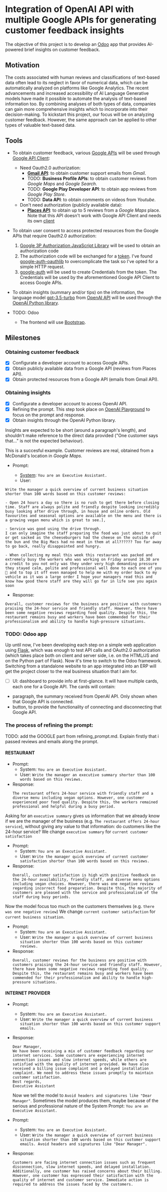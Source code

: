 # Integration of OpenAI API with multiple Google APIs for generating customer feedback insights

The objective of this project is to develop an [Odoo](https://www.odoo.com/documentation/16.0/developer/tutorials/getting_started.html) app that provides AI-powered brief insights on customer feedback.

## Motivation

The costs associated with human reviews and classifications of text-based data often lead to its neglect in favor of numerical data, which can be automatically analyzed on platforms like Google Analytics. The recent advancements and increased accessibility of AI Language Generative models have made it possible to automate the analysis of text-based information too. By combining analyses of both types of data, companies can gain more comprehensive insights which to incorporate into their decision-making.
To kickstart this project, our focus will be on analyzing customer feedback. However, the same approach can be applied to other types of valuable text-based data.

## Tools

- To obtain customer feedback, various [Google APIs](https://developers.google.com/apis-explorer) will be used through [Google API Client](https://github.com/googleapis/google-api-python-client):

  - Need Oauth2.0 authorization:
    - **[Gmail API](https://developers.google.com/gmail/api/guides)**: to obtain customer support emails from *Gmail*.
    - TODO: **Business Profile APIs**: to obtain customer reviews from *Google Maps* and *Google Search*.
    - TODO: **Google Play Developer API**: to obtain app reviews from *Google Play Store*.
    - TODO: **Data API**: to obtain comments on videos from *Youtube*.
  - Don't need authorization (publicly available data):
    - **[Places API](https://developers.google.com/maps/documentation/places/web-service/overview)**: to obtain up to 5 reviews from a *Google Maps* place. Note that this API doesn't work with Google API Client and needs its own [client](https://github.com/googlemaps/google-maps-services-python)
- To obtain user consent to access protected resources from the Google APIs that require Oauth2.0 authorization:

  1. [Google 3P Authorization JavaScript Library](https://developers.google.com/identity/oauth2/web/guides/load-3p-authorization-library) will be used to obtain an authorization code
  2. The authorization code will be exchanged for a [token](https://developers.google.com/identity/protocols/oauth2/web-server#httprest_3). I've found [google-auth-oauthlib](https://google-auth-oauthlib.readthedocs.io/en/latest/) to overcomplicate the task so I've opted for a simple HTTP request.
  3. [google-auth](https://googleapis.dev/python/google-auth/latest/user-guide.html) will be used to create Credentials from the token. The Credentials will be used by the aforementioned Google API Client to access Google APIs.
- To obtain insights (summary and/or tips) on the information, the language model [gpt-3.5-turbo](https://platform.openai.com/docs/models/gpt-3-5) from [OpenAI API](https://platform.openai.com/docs/introduction/overview) will be used through the [OpenAI Python library](https://github.com/openai/openai-python).
- TODO: Odoo

  - The frontend will use [Bootstrap](https://getbootstrap.com/docs/5.0/getting-started/introduction/).

## Milestones

### Obtaining customer feedback

* [X] Configurate a developer account to access Google APIs.
* [X] Obtain publicly available data from a Google API (reviews from Places API).
* [X] Obtain protected resources from a Google API (emails from Gmail API).

### Obtaining insights

* [X] Configurate a developer account to access OpenAI API.
* [X] Refining the prompt. This step took place on [OpenAI Playground](https://platform.openai.com/playground) to focus on the prompt and response.
* [X] Obtain insights through the OpenAI Python library.

Insights are expected to be short (around a paragraph's length), and shouldn't make reference to the direct data provided ("One customer says that..." is not the expected behaviour).

This is a succesful example. Customer reviews are real, obtained from a McDonald's location in *Google Maps.*

- Prompt:

  * [System](https://platform.openai.com/docs/api-reference/chat/create#chat/create-role): `You are an Executive Assistant.`
  * User:

```plaintext
Write the manager a quick overview of current business situation shorter than 100 words based on this customer reviews:

- Open 24 hours a day so there is no rush to get there before closing time. Staff are always polite and friendly despite looking incredibly busy looking after drive through, in house and online orders. Old favourites and seasonal options are available on the menu and there is a growing vegan menu which is great to see.],

- Service was good using the drive through.
I can only imagine the staff preparing the food was just about to quit  or get sacked as the cheeseburgers had the cheese on the outside of the bun and the Big Macs had no meat in them at all?????? Too far away to go back, really disappointed and hungry.

- When collecting my meal this week this restaurant was packed and extremely busy the workers who was working on Friday around 18.30 are a credit to you not only was they under very high demanding pressure they stayed calm, polite and professional well done to each one of you 👏 and to top it off even managed to help me with my order back to my vehicle as it was a large order I hope your managers read this and know how good there staff are they will go far in life see you again soon
```

- Response:

```plaintext
Overall, customer reviews for the business are positive with customers praising the 24-hour service and friendly staff. However, there have been some negative reviews regarding food quality. Despite this, the restaurant remains busy and workers have been commended for their professionalism and ability to handle high-pressure situations.
```

### TODO: Odoo app

Up until now, I've been developing each step on a simple web application using [Flask](https://flask.palletsprojects.com/en/2.3.x/), which was enough to test API calls and OAuth2.0 authorization (which takes place both on client and server side, i.e. on the HTML/JS and on the Python part of Flask). Now it's time to switch to the Odoo framework. Switching from a standalone website to an app integrated into an ERP will get the project closer to the real business situation that I aim for.

* [ ] UI: dashboard to provide info at first-glance. It will have multiple cards, each one for a Google API. The cards will contain:

* paragraph, the summary received from OpenAI API. Only shown when that Google API is connected.
* button, to provide the functionality of connecting and disconnecting that Google API.

### The process of refining the prompt:

TODO: add the GOOGLE part from refining_prompt.md. Explain firstly that i passed reviews and emails along the prompt.

#### RESTAURANT

- Prompt:
  - System: `You are an Executive Assistant.`
  - User: `Write the manager an executive summary shorter than 100 words based on this reviews.`
- Response:
  ```plaintext
  The restaurant offers 24-hour service with friendly staff and a diverse menu including vegan options. However, one customer experienced poor food quality. Despite this, the workers remained professional and helpful during a busy period.
  ```

Asking for an `executive summary` gives us information that we already know if we are the manager of the business (e.g. `The restaurant offers 24-hour service`), without giving any value to that information: do customers like the 24-hour service? We change `executive summary` for `current customer satisfaction`

- Prompt:
  - System: `You are an Executive Assistant.`
  - User: `Write the manager quick overview of current customer satisfaction shorter than 100 words based on this reviews.`
- Response:
  ```plaintext
  Overall, customer satisfaction is high with positive feedback on the 24-hour availability, friendly staff, and diverse menu options including vegan choices. However, there was one negative review regarding incorrect food preparation. Despite this, the majority of customers are pleased with the service and professionalism of the staff during busy periods.
  ```

Now the model focus too much on the customers themselves (e.g. `there was one negative review`) We change `current customer satisfaction` for `current business situation`.

- Prompt:
  * System: `You are an Executive Assistant.`
  * User: `Write the manager a quick overview of current business situation shorter than 100 words based on this customer reviews.`
- Response:
  ```plaintext
  Overall, customer reviews for the business are positive with customers praising the 24-hour service and friendly staff. However, there have been some negative reviews regarding food quality. Despite this, the restaurant remains busy and workers have been commended for their professionalism and ability to handle high-pressure situations.
  ```

#### INTERNET PROVIDER

- Prompt:

  - System: `You are an Executive Assistant.`
  - User: `Write the manager a quick overview of current business situation shorter than 100 words based on this customer support emails.`
- Response:

  ```plaintext
  Dear Manager, 
  We have been receiving a mix of customer feedback regarding our internet services. Some customers are experiencing internet connection issues and slow internet speeds, while others are satisfied with the quality of internet provided. We have also received a billing issue complaint and a delayed installation complaint. We need to address these issues promptly to maintain customer satisfaction. 
  Best regards, 
  Executive Assistant
  ```
  Now we tell the model to `Avoid headers and signatures like "Dear Manager"`. Sometimes the model produces them, maybe because of the serious and professional nature of the System Prompt: `You are an Executive Assistant.`
- Prompt:

  - System: `You are an Executive Assistant.`
  - User: `Write the manager a quick overview of current business situation shorter than 100 words based on this customer support emails. Avoid headers and signatures like "Dear Manager".`
- Response:

  ```plaintext
  Customers are facing internet connection issues such as frequent disconnection, slow internet speeds, and delayed installation. Additionally, one customer has raised concerns about their billing. However, one customer has expressed their satisfaction with the quality of internet and customer service. Immediate action is required to address the issues faced by the customers.
  ```
